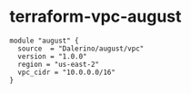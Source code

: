 # terraform-vpc-august

```hcl
module "august" {
  source  = "Dalerino/august/vpc"
  version = "1.0.0"
  region = "us-east-2"
  vpc_cidr = "10.0.0.0/16"
}
```